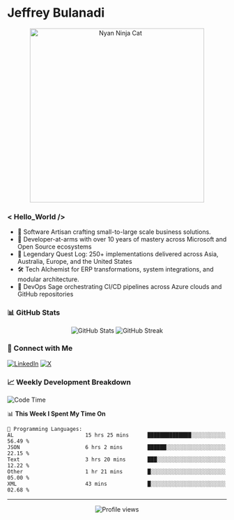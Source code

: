 # Jeffrey Bulanadi

<div align="center">
  <img src="https://www.nyan.cat/cats/nyaninja.gif" alt="Nyan Ninja Cat" width="400"/>
</div>

### < Hello_World />

- 🎨 Software Artisan crafting small-to-large scale business solutions.
- 💼 Developer-at-arms with over 10 years of mastery across Microsoft and Open Source ecosystems
- 🏢 Legendary Quest Log: 250+ implementations delivered across Asia, Australia, Europe, and the United States
- 🛠️ Tech Alchemist for ERP transformations, system integrations, and modular architecture.
- 🔄 DevOps Sage orchestrating CI/CD pipelines across Azure clouds and GitHub repositories

### 📊 GitHub Stats

<div align="center">
  <img src="https://github-readme-stats.vercel.app/api?username=jeffreybulanadi&show_icons=true&theme=tokyonight" alt="GitHub Stats" />
  <img src="https://github-readme-streak-stats.herokuapp.com/?user=jeffreybulanadi&theme=tokyonight" alt="GitHub Streak" />
</div>

### 🤝 Connect with Me

[![LinkedIn](https://img.shields.io/badge/LinkedIn-Connect-blue?style=for-the-badge&logo=linkedin)](https://linkedin.com/in/jeffreybulanadi)
[![X](https://img.shields.io/badge/Twitter-Follow-blue?style=for-the-badge&logo=twitter)](https://x.com/JeffreyBulanadi)

### 📈 Weekly Development Breakdown

<!--START_SECTION:waka-->
![Code Time](http://img.shields.io/badge/Code%20Time-253%20hrs%2027%20mins-blue)

📊 **This Week I Spent My Time On** 

```text
💬 Programming Languages: 
AL                       15 hrs 25 mins      ██████████████░░░░░░░░░░░   56.49 % 
JSON                     6 hrs 2 mins        ██████░░░░░░░░░░░░░░░░░░░   22.15 % 
Text                     3 hrs 20 mins       ███░░░░░░░░░░░░░░░░░░░░░░   12.22 % 
Other                    1 hr 21 mins        █░░░░░░░░░░░░░░░░░░░░░░░░   05.00 % 
XML                      43 mins             █░░░░░░░░░░░░░░░░░░░░░░░░   02.68 % 
```


<!--END_SECTION:waka-->

---

<div align="center">
  <img src="https://komarev.com/ghpvc/?username=jeffreybulanadi&color=blue&style=flat-square" alt="Profile views" />
</div>
